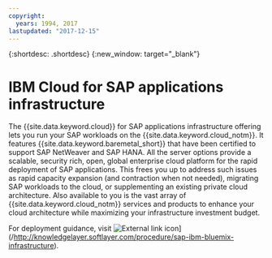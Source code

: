 ```yaml
---
copyright:
  years: 1994, 2017
lastupdated: "2017-12-15"
---
```


{:shortdesc: .shortdesc}
{:new_window: target="_blank"}

# IBM Cloud for SAP applications infrastructure

The {{site.data.keyword.cloud}} for SAP applications infrastructure offering lets you run your SAP workloads on the {{site.data.keyword.cloud_notm}}. It features {{site.data.keyword.baremetal_short}} that have been certified to support SAP NetWeaver and SAP HANA. All the server options provide a scalable, security rich, open, global enterprise cloud platform for the rapid deployment of SAP applications. This frees you up to address such issues as rapid capacity expansion (and contraction when not needed), migrating SAP workloads to the cloud, or supplementing an existing private cloud architecture. Also available to you is the vast array of {{site.data.keyword.cloud_notm}} services and products to enhance your cloud architecture while maximizing your infrastructure investment budget.

For deployment guidance, visit ![External link icon](../../icons/launch-glyph.svg "External link icon")](/http://knowledgelayer.softlayer.com/procedure/sap-ibm-bluemix-infrastructure).

